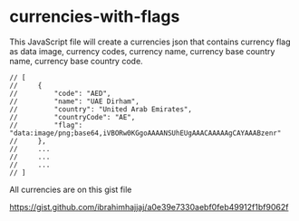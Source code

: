 # currencies-with-flags
This JavaScript file will create a currencies json that contains currency flag as data image, currency codes, currency name, currency base country name, currency base country code.

    // [
    //     {
    //         "code": "AED",
    //         "name": "UAE Dirham",
    //         "country": "United Arab Emirates",
    //         "countryCode": "AE",
    //         "flag": "data:image/png;base64,iVBORw0KGgoAAAANSUhEUgAAACAAAAAgCAYAAABzenr"
    //     },
    //     ...
    //     ...
    //     ...
    // ]


All currencies are on this gist file 

https://gist.github.com/ibrahimhajjaj/a0e39e7330aebf0feb49912f1bf9062f
